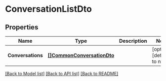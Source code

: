 # ConversationListDto

## Properties
Name | Type | Description | Notes
------------ | ------------- | ------------- | -------------
**Conversations** | [**[]CommonConversationDto**](CommonConversationDto.md) |  | [optional] [default to null]

[[Back to Model list]](../README.md#documentation-for-models) [[Back to API list]](../README.md#documentation-for-api-endpoints) [[Back to README]](../README.md)


